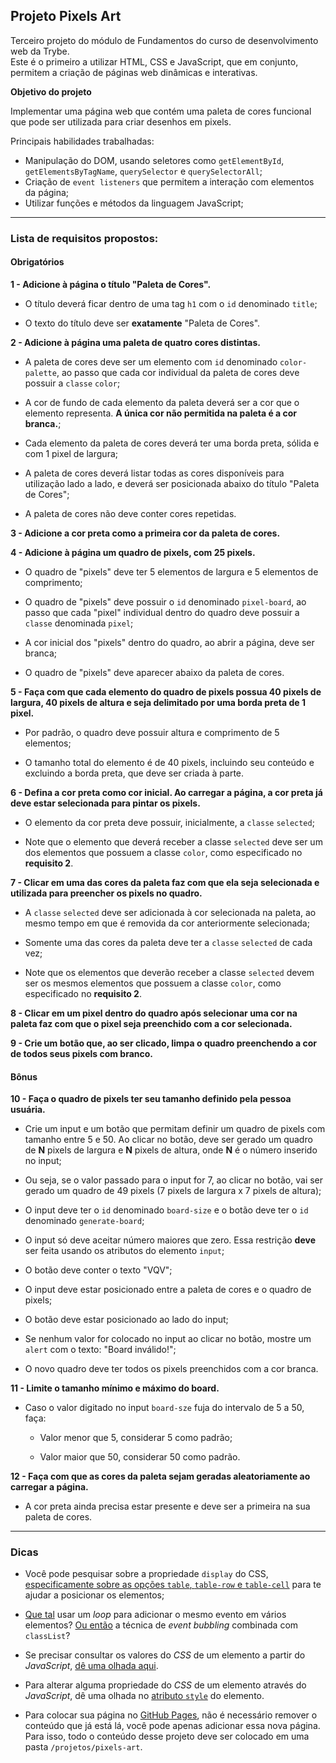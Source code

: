 ## Projeto Pixels Art

Terceiro projeto do módulo de Fundamentos do curso de desenvolvimento web da Trybe. \
Este é o primeiro a utilizar HTML, CSS e JavaScript, que em conjunto, permitem a criação de páginas web dinâmicas e interativas.

**Objetivo do projeto**

Implementar uma página web que contém uma paleta de cores funcional que pode ser utilizada para criar desenhos em pixels.

Principais habilidades trabalhadas:

- Manipulação do DOM, usando seletores como `getElementById`, `getElementsByTagName`, `querySelector` e `querySelectorAll`;
- Criação de `event listeners` que permitem a interação com elementos da página;
- Utilizar funções e métodos da linguagem JavaScript;

---

### Lista de requisitos propostos:

#### Obrigatórios


**1 - Adicione à página o título "Paleta de Cores".**

- O título deverá ficar dentro de uma tag `h1` com o `id` denominado `title`;

- O texto do título deve ser **exatamente** "Paleta de Cores".


**2 - Adicione à página uma paleta de quatro cores distintas.**

- A paleta de cores deve ser um elemento com `id` denominado `color-palette`, ao passo que cada cor individual da paleta de cores deve possuir a `classe` `color`;

- A cor de fundo de cada elemento da paleta deverá ser a cor que o elemento representa. **A única cor não permitida na paleta é a cor branca.**;

- Cada elemento da paleta de cores deverá ter uma borda preta, sólida e com 1 pixel de largura;

- A paleta de cores deverá listar todas as cores disponíveis para utilização lado a lado, e deverá ser posicionada abaixo do título "Paleta de Cores";

- A paleta de cores não deve conter cores repetidas.

**3 - Adicione a cor preta como a primeira cor da paleta de cores.**

**4 - Adicione à página um quadro de pixels, com 25 pixels.**

- O quadro de "pixels" deve ter 5 elementos de largura e 5 elementos de comprimento;

- O quadro de "pixels" deve possuir o `id` denominado `pixel-board`, ao passo que cada "pixel" individual dentro do quadro deve possuir a `classe` denominada `pixel`;

- A cor inicial dos "pixels" dentro do quadro, ao abrir a página, deve ser branca;

- O quadro de "pixels" deve aparecer abaixo da paleta de cores.

**5 - Faça com que cada elemento do quadro de pixels possua 40 pixels de largura, 40 pixels de altura e seja delimitado por uma borda preta de 1 pixel.**

- Por padrão, o quadro deve possuir altura e comprimento de 5 elementos;

- O tamanho total do elemento é de 40 pixels, incluindo seu conteúdo e excluindo a borda preta, que deve ser criada à parte.

**6 - Defina a cor preta como cor inicial. Ao carregar a página, a cor preta já deve estar selecionada para pintar os pixels.**

- O elemento da cor preta deve possuir, inicialmente, a `classe` `selected`;

- Note que o elemento que deverá receber a classe `selected` deve ser um dos elementos que possuem a classe `color`, como especificado no **requisito 2**.

**7 - Clicar em uma das cores da paleta faz com que ela seja selecionada e utilizada para preencher os pixels no quadro.**

- A `classe` `selected` deve ser adicionada à cor selecionada na paleta, ao mesmo tempo em que é removida da cor anteriormente selecionada;

- Somente uma das cores da paleta deve ter a `classe` `selected` de cada vez;

- Note que os elementos que deverão receber a classe `selected` devem ser os mesmos elementos que possuem a classe `color`, como especificado no **requisito 2**.

**8 - Clicar em um pixel dentro do quadro após selecionar uma cor na paleta faz com que o pixel seja preenchido com a cor selecionada.**

**9 - Crie um botão que, ao ser clicado, limpa o quadro preenchendo a cor de todos seus pixels com branco.**

#### Bônus

**10 - Faça o quadro de pixels ter seu tamanho definido pela pessoa usuária.**

- Crie um input e um botão que permitam definir um quadro de pixels com tamanho entre 5 e 50. Ao clicar no botão, deve ser gerado um quadro de **N** pixels de largura e **N** pixels de altura, onde **N** é o número inserido no input;

 - Ou seja, se o valor passado para o input for 7, ao clicar no botão, vai ser gerado um quadro de 49 pixels (7 pixels de largura x 7 pixels de altura);

- O input deve ter o `id` denominado `board-size` e o botão deve ter o `id` denominado `generate-board`;

- O input só deve aceitar número maiores que zero. Essa restrição **deve** ser feita usando os atributos do elemento `input`;

- O botão deve conter o texto "VQV";

- O input deve estar posicionado entre a paleta de cores e o quadro de pixels;

- O botão deve estar posicionado ao lado do input;

- Se nenhum valor for colocado no input ao clicar no botão, mostre um `alert` com o texto: "Board inválido!";

- O novo quadro deve ter todos os pixels preenchidos com a cor branca.

**11 - Limite o tamanho mínimo e máximo do board.**

- Caso o valor digitado no input `board-sze` fuja do intervalo de 5 a 50, faça:

  - Valor menor que 5, considerar 5 como padrão;

  - Valor maior que 50, considerar 50 como padrão.

**12 - Faça com que as cores da paleta sejam geradas aleatoriamente ao carregar a página.**

- A cor preta ainda precisa estar presente e deve ser a primeira na sua paleta de cores.

---


### Dicas

- Você pode pesquisar sobre a propriedade `display` do CSS, [especificamente sobre as opções `table`, `table-row` e `table-cell`](https://stackoverflow.com/questions/29229523/how-and-why-to-use-display-table-cell-css) para te ajudar a posicionar os elementos;

- [Que tal](https://flaviocopes.com/how-to-add-event-listener-multiple-elements-javascript/) usar um _loop_ para adicionar o mesmo evento em vários elementos? [Ou então](https://gomakethings.com/attaching-multiple-elements-to-a-single-event-listener-in-vanilla-js/) a técnica de _event bubbling_ combinada com `classList`?

- Se precisar consultar os valores do _CSS_ de um elemento a partir do _JavaScript_, [dê uma olhada aqui](https://www.w3schools.com/jsref/jsref_getcomputedstyle.asp).

- Para alterar alguma propriedade do _CSS_ de um elemento através do _JavaScript_, dê uma olhada no [atributo `style`](https://www.w3schools.com/jsref/prop_style_backgroundcolor.asp) do elemento.

- Para colocar sua página no [GitHub Pages](https://pages.github.com/), não é necessário remover o conteúdo que já está lá, você pode apenas adicionar essa nova página. Para isso, todo o conteúdo desse projeto deve ser colocado em uma pasta `/projetos/pixels-art`.
